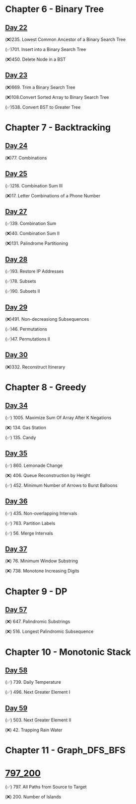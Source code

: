 # Chapter 6 - Binary Tree
## [Day 22](https://github.com/TomasZhu0321/LeetCode_Algorithm/blob/main/Chapter6_Tree/Day22.md)
(❌)235. Lowest Common Ancestor of a Binary Search Tree

(✅)701. Insert into a Binary Search Tree

(❌)450. Delete Node in a BST

## [Day 23](https://github.com/TomasZhu0321/LeetCode_Algorithm/blob/main/Chapter6_Tree/Day23.md)
(❌)669. Trim a Binary Search Tree

(❌)108.Convert Sorted Array to Binary Search Tree

(✅)538. Convert BST to Greater Tree

# Chapter 7 - Backtracking
## [Day 24](https://github.com/TomasZhu0321/LeetCode_Algorithm/blob/main/Chapter7_BackTracking/Day24.md)
(❌)77. Combinations

## [Day 25](https://github.com/TomasZhu0321/LeetCode_Algorithm/blob/main/Chapter7_BackTracking/Day25.md)
(✅)216. Combination Sum III

(❌)17. Letter Combinations of a Phone Number

## [Day 27](https://github.com/TomasZhu0321/LeetCode_Algorithm/blob/main/Chapter7_BackTracking/Day27.md)

(✅)39. Combination Sum

(❌)40. Combination Sum II

(❌)131. Palindrome Partitioning

## [Day 28](https://github.com/TomasZhu0321/LeetCode_Algorithm/blob/main/Chapter7_BackTracking/Day28.md)

(✅)93. Restore IP Addresses

(✅)78. Subsets

(✅)90. Subsets II

## [Day 29](https://github.com/TomasZhu0321/LeetCode_Algorithm/blob/main/Chapter7_BackTracking/Day29.md)

(❌)491. Non-decreasiong Subsequences

(✅)46. Permutations

(✅)47. Permutations II

## [Day 30](https://github.com/TomasZhu0321/LeetCode_Algorithm/blob/main/Chapter7_BackTracking/Day30.md)

(❌)332. Reconstruct Itinerary

# Chapter 8 - Greedy

## [Day 34](https://github.com/TomasZhu0321/LeetCode_Algorithm/blob/main/Chapter8_Greedy/Day34.md)
(✅) 1005. Maximize Sum Of Array After K Negations

(❌) 134. Gas Station

(✅) 135. Candy

## [Day 35](https://github.com/TomasZhu0321/LeetCode_Algorithm/blob/main/Chapter8_Greedy/Day35.md)
(✅) 860. Lemonade Change

(❌) 406. Queue Reconstruction by Height

(✅) 452. Minimum Number of Arrows to Burst Balloons

## [Day 36](https://github.com/TomasZhu0321/LeetCode_Algorithm/blob/main/Chapter8_Greedy/Day36.md)
(✅) 435. Non-overlapping Intervals

(✅) 763. Partition Labels


(✅) 56. Merge Intervals

## [Day 37](https://github.com/TomasZhu0321/LeetCode_Algorithm/blob/main/Chapter8_Greedy/Day37.md)
(❌) 76. Minimum Window Substring

(❌) 738. Monotone Increasing Digits

# Chapter 9 - DP

## [Day 57](https://github.com/TomasZhu0321/LeetCode_Algorithm/blob/main/Chapter8_Greedy/Day37.md)
(❌) 647. Palindromic Substrings

(❌) 516. Longest Palindromic Subsequence 

# Chapter 10 - Monotonic Stack
## [Day 58](https://github.com/TomasZhu0321/LeetCode_Algorithm/blob/main/Chapter10_Monotonic%20Stack/Day58.md)
(✅) 739. Daily Temperature

(✅) 496. Next Greater Element I

## [Day 59](https://github.com/TomasZhu0321/LeetCode_Algorithm/blob/main/Chapter10_Monotonic%20Stack/Day59.md)
(✅) 503. Next Greater Element II

(❌) 42. Trapping Rain Water

# Chapter 11 - Graph_DFS_BFS
# [797_200](https://github.com/TomasZhu0321/LeetCode_Algorithm/blob/main/Chapter11_Graph_DFS_BFS/BFS(Breadth_First_Search).md)
(✅) 797. All Paths from Source to Target

(❌) 200. Number of Islands